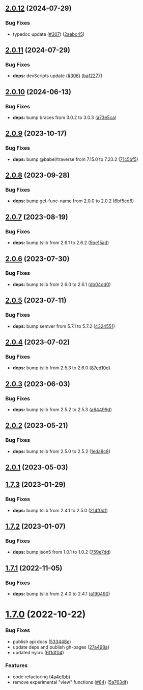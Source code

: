 ## [2.0.12](https://github.com/forcedotcom/ts-types/compare/2.0.11...2.0.12) (2024-07-29)


### Bug Fixes

* typedoc update ([#307](https://github.com/forcedotcom/ts-types/issues/307)) ([2aebc45](https://github.com/forcedotcom/ts-types/commit/2aebc453f0bc57e206d762d3d5332966dc85b7c1))



## [2.0.11](https://github.com/forcedotcom/ts-types/compare/2.0.10...2.0.11) (2024-07-29)


### Bug Fixes

* **deps:** devScripts update ([#306](https://github.com/forcedotcom/ts-types/issues/306)) ([baf2277](https://github.com/forcedotcom/ts-types/commit/baf22772314019f9ae48c5700d03112ec6160aff))



## [2.0.10](https://github.com/forcedotcom/ts-types/compare/2.0.9...2.0.10) (2024-06-13)


### Bug Fixes

* **deps:** bump braces from 3.0.2 to 3.0.3 ([a73e5ca](https://github.com/forcedotcom/ts-types/commit/a73e5ca88b18a5a96884e6e72dd9edb1d511cdf8))



## [2.0.9](https://github.com/forcedotcom/ts-types/compare/2.0.8...2.0.9) (2023-10-17)


### Bug Fixes

* **deps:** bump @babel/traverse from 7.15.0 to 7.23.2 ([71c5bf5](https://github.com/forcedotcom/ts-types/commit/71c5bf565affbd3157250b327534c2156261b364))



## [2.0.8](https://github.com/forcedotcom/ts-types/compare/2.0.7...2.0.8) (2023-09-28)


### Bug Fixes

* **deps:** bump get-func-name from 2.0.0 to 2.0.2 ([6bf5cd6](https://github.com/forcedotcom/ts-types/commit/6bf5cd68532ce3eb43a9b02ebe242a4917860558))



## [2.0.7](https://github.com/forcedotcom/ts-types/compare/2.0.6...2.0.7) (2023-08-19)


### Bug Fixes

* **deps:** bump tslib from 2.6.1 to 2.6.2 ([5be15ad](https://github.com/forcedotcom/ts-types/commit/5be15ad976b963ac997140892b30fa4e223d1646))



## [2.0.6](https://github.com/forcedotcom/ts-types/compare/2.0.5...2.0.6) (2023-07-30)


### Bug Fixes

* **deps:** bump tslib from 2.6.0 to 2.6.1 ([db04dd0](https://github.com/forcedotcom/ts-types/commit/db04dd0d58c364bc2a9f57d59868a756246051c4))



## [2.0.5](https://github.com/forcedotcom/ts-types/compare/2.0.4...2.0.5) (2023-07-11)


### Bug Fixes

* **deps:** bump semver from 5.7.1 to 5.7.2 ([4324551](https://github.com/forcedotcom/ts-types/commit/43245514cb788a4985f99b3c6782382559443d66))



## [2.0.4](https://github.com/forcedotcom/ts-types/compare/2.0.3...2.0.4) (2023-07-02)


### Bug Fixes

* **deps:** bump tslib from 2.5.3 to 2.6.0 ([87ed10d](https://github.com/forcedotcom/ts-types/commit/87ed10d09458a472900f7e700b950071648e72d8))



## [2.0.3](https://github.com/forcedotcom/ts-types/compare/2.0.2...2.0.3) (2023-06-03)


### Bug Fixes

* **deps:** bump tslib from 2.5.2 to 2.5.3 ([a64499d](https://github.com/forcedotcom/ts-types/commit/a64499d1085b412357e9ce0d8576eb3dd0a4c0b1))



## [2.0.2](https://github.com/forcedotcom/ts-types/compare/2.0.1...2.0.2) (2023-05-21)


### Bug Fixes

* **deps:** bump tslib from 2.5.0 to 2.5.2 ([1eda8c8](https://github.com/forcedotcom/ts-types/commit/1eda8c88fc2767f4108b0e7c1d7721680fb75764))



## [2.0.1](https://github.com/forcedotcom/ts-types/compare/1.7.3...2.0.1) (2023-05-03)



## [1.7.3](https://github.com/forcedotcom/ts-types/compare/1.7.2...1.7.3) (2023-01-29)


### Bug Fixes

* **deps:** bump tslib from 2.4.1 to 2.5.0 ([214f0df](https://github.com/forcedotcom/ts-types/commit/214f0df4d37246525deb2de14f8a23e32377a1c0))



## [1.7.2](https://github.com/forcedotcom/ts-types/compare/1.7.1...1.7.2) (2023-01-07)


### Bug Fixes

* **deps:** bump json5 from 1.0.1 to 1.0.2 ([759e7dd](https://github.com/forcedotcom/ts-types/commit/759e7dd653db241a349b8c94b7576448b6195530))



## [1.7.1](https://github.com/forcedotcom/ts-types/compare/1.7.0...1.7.1) (2022-11-05)


### Bug Fixes

* **deps:** bump tslib from 2.4.0 to 2.4.1 ([a190490](https://github.com/forcedotcom/ts-types/commit/a190490de96f0aebe8ec6b8bdcce7be28de21529))



# [1.7.0](https://github.com/forcedotcom/ts-types/compare/4a4efbb62ea58bb4396839449182be4217dbcbf2...1.7.0) (2022-10-22)


### Bug Fixes

* publish api docs ([533448e](https://github.com/forcedotcom/ts-types/commit/533448e70c5416a974340e7449077a0f3288358d))
* update deps and publish gh-pages ([27a498a](https://github.com/forcedotcom/ts-types/commit/27a498a306fc68d6db0f9b9d1cf28d3ae1ea7534))
* updated nycrc ([6f1df04](https://github.com/forcedotcom/ts-types/commit/6f1df04ffcc8c8bcdc4cf9d890d911ba938386d3))


### Features

* code refactoring ([4a4efbb](https://github.com/forcedotcom/ts-types/commit/4a4efbb62ea58bb4396839449182be4217dbcbf2))
* remove experimental "view" functions ([#84](https://github.com/forcedotcom/ts-types/issues/84)) ([5a763df](https://github.com/forcedotcom/ts-types/commit/5a763df98e0de118e664eb91e32771a0d6dc5952))



